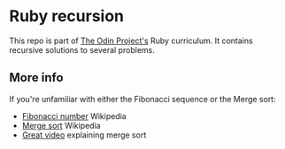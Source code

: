 # Ruby recursion

This repo is part of [The Odin Project's](https://www.theodinproject.com/lessons/ruby-recursion) Ruby curriculum. It contains recursive solutions to several problems.

## More info
If you're unfamiliar with either the Fibonacci sequence or the Merge sort:
- [Fibonacci number](https://en.wikipedia.org/wiki/Fibonacci_number) Wikipedia
- [Merge sort](https://en.wikipedia.org/wiki/Merge_sort) Wikipedia
- [Great video](https://www.youtube.com/watch?v=Ns7tGNbtvV4) explaining merge sort
